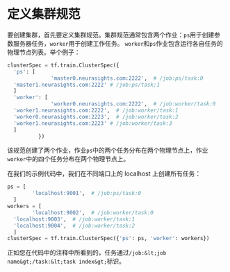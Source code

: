 # 定义集群规范

要创建集群，首先要定义集群规范。集群规范通常包含两个作业：`ps`用于创建参数服务器任务，`worker`用于创建工作任务。 `worker`和`ps`作业包含运行各自任务的物理节点列表。举个例子：

```py
clusterSpec = tf.train.ClusterSpec({
  'ps': [
              'master0.neurasights.com:2222',  # /job:ps/task:0
  'master1.neurasights.com:2222' # /job:ps/task:1
  ]
  'worker': [
              'worker0.neurasights.com:2222',  # /job:worker/task:0
  'worker1.neurasights.com:2222',  # /job:worker/task:1
  'worker0.neurasights.com:2223',  # /job:worker/task:2
  'worker1.neurasights.com:2223' # /job:worker/task:3
  ]
          })
```

该规范创建了两个作业，作业`ps`中的两个任务分布在两个物理节点上，作业`worker`中的四个任务分布在两个物理节点上。

在我们的示例代码中，我们在不同端口上的 localhost 上创建所有任务：

```py
ps = [
        'localhost:9001',  # /job:ps/task:0
  ]
workers = [
        'localhost:9002',  # /job:worker/task:0
  'localhost:9003',  # /job:worker/task:1
  'localhost:9004',  # /job:worker/task:2
  ]
clusterSpec = tf.train.ClusterSpec({'ps': ps, 'worker': workers})
```

正如您在代码中的注释中所看到的，任务通过`/job:&lt;job name&gt;/task:&lt;task index&gt;`标识。